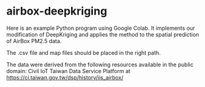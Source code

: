 # airbox-deepkriging

Here is an example Python program using Google Colab. It implements our modification of DeepKriging and applies the method to the spatial prediction of AirBox PM2.5 data.

The .csv file and map files should be placed in the right path. 

The data were derived from the following resources available in the public domain: Civil IoT Taiwan Data Service Platform at https://ci.taiwan.gov.tw/dsp/history/iis_airbox/
